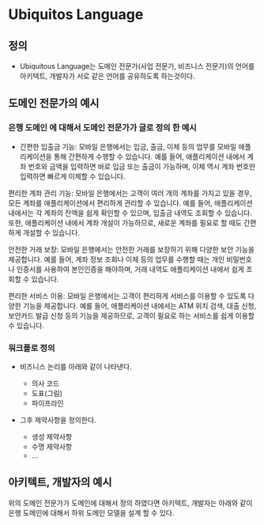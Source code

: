 # Ubiquitos Language

## 정의

* Ubiquitous Language는 도메인 전문가(사업 전문가, 비즈니스 전문가)의 언어를 아키텍트, 개발자가 서로 같은 언어를 공유하도록 하는것이다.

## 도메인 전문가의 예시

### 은행 도메인 에 대해서 도메인 전문가가 글로 정의 한 예시

* 간편한 입출금 기능: 모바일 은행에서는 입금, 출금, 이체 등의 업무를 모바일 애플리케이션을 통해 간편하게 수행할 수 있습니다. 예를 들어, 애플리케이션 내에서 계좌 번호와 금액을 입력하면 바로 입금 또는 출금이 가능하며, 이체 역시 계좌 번호만 입력하면 빠르게 이체할 수 있습니다.

편리한 계좌 관리 기능: 모바일 은행에서는 고객이 여러 개의 계좌를 가지고 있을 경우, 모든 계좌를 애플리케이션에서 편리하게 관리할 수 있습니다. 예를 들어, 애플리케이션 내에서는 각 계좌의 잔액을 쉽게 확인할 수 있으며, 입출금 내역도 조회할 수 있습니다. 또한, 애플리케이션 내에서 계좌 개설이 가능하므로, 새로운 계좌를 필요로 할 때도 간편하게 개설할 수 있습니다.

안전한 거래 보장: 모바일 은행에서는 안전한 거래를 보장하기 위해 다양한 보안 기능을 제공합니다. 예를 들어, 계좌 정보 조회나 이체 등의 업무를 수행할 때는 개인 비밀번호나 인증서를 사용하여 본인인증을 해야하며, 거래 내역도 애플리케이션 내에서 쉽게 조회할 수 있습니다.

편리한 서비스 이용: 모바일 은행에서는 고객이 편리하게 서비스를 이용할 수 있도록 다양한 기능을 제공합니다. 예를 들어, 애플리케이션 내에서는 ATM 위치 검색, 대출 신청, 보안카드 발급 신청 등의 기능을 제공하므로, 고객이 필요로 하는 서비스를 쉽게 이용할 수 있습니다.

### 워크플로 정의

* 비즈니스 논리를 아래와 같이 나타낸다.
  * 의사 코드
  * 도표(그림)
  * 파이프라인

* 그후 제약사항을 정의한다.
  * 생성 제약사항
  * 수명 제약사항
  * ...

## 아키텍트, 개발자의 예시

위의 도메인 전문가가 도메인에 대해서 정의 하였다면 아키텍트, 개발자는 아래와 같이 은행 도메인에 대해서 하위 도메인 모델을 설계 할 수 있다.
